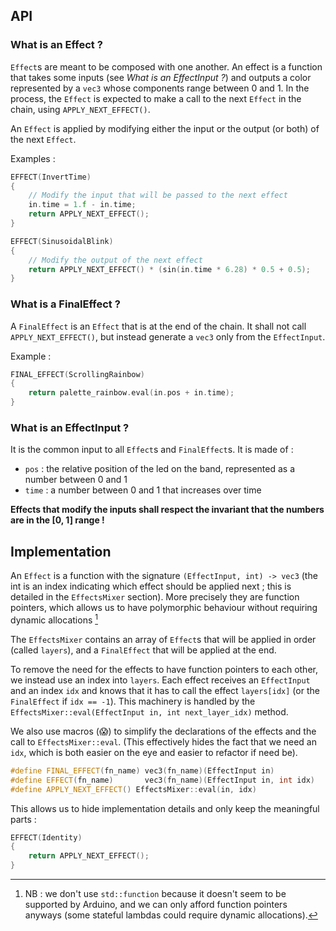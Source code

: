 ## API

### What is an Effect ?

`Effect`s are meant to be composed with one another. An effect is a function that takes some inputs (see *What is an EffectInput ?*) and outputs a color represented by a `vec3` whose components range between 0 and 1. In the process, the `Effect` is expected to make a call to the next `Effect` in the chain, using `APPLY_NEXT_EFFECT()`.

An `Effect` is applied by modifying either the input or the output (or both) of the next `Effect`.

Examples : 

```cpp
EFFECT(InvertTime)
{
    // Modify the input that will be passed to the next effect
    in.time = 1.f - in.time;
    return APPLY_NEXT_EFFECT();
}
```

```cpp
EFFECT(SinusoidalBlink)
{
    // Modify the output of the next effect
    return APPLY_NEXT_EFFECT() * (sin(in.time * 6.28) * 0.5 + 0.5);
}
```

### What is a FinalEffect ?

A `FinalEffect` is an `Effect` that is at the end of the chain. It shall not call `APPLY_NEXT_EFFECT()`, but instead generate a `vec3` only from the `EffectInput`.

Example : 

```cpp
FINAL_EFFECT(ScrollingRainbow)
{
    return palette_rainbow.eval(in.pos + in.time);
}
```

### What is an EffectInput ?

It is the common input to all `Effect`s and `FinalEffect`s. It is made of :
- `pos` : the relative position of the led on the band, represented as a number between 0 and 1
- `time` : a number between 0 and 1 that increases over time

**Effects that modify the inputs shall respect the invariant that the numbers are in the [0, 1] range !**

## Implementation

An `Effect` is a function with the signature `(EffectInput, int) -> vec3` (the int is an index indicating which effect should be applied next ; this is detailed in the `EffectsMixer` section). More precisely they are function pointers, which allows us to have polymorphic behaviour without requiring dynamic allocations [^1]

[^1]: NB : we don't use `std::function` because it doesn't seem to be supported by Arduino, and we can only afford function pointers anyways (some stateful lambdas could require dynamic allocations).

The `EffectsMixer` contains an array of `Effect`s  that will be applied in order (called `layers`), and a `FinalEffect` that will be applied at the end.

To remove the need for the effects to have function pointers to each other, we instead use an index into `layers`. Each effect receives an `EffectInput` and an index `idx` and knows that it has to call the effect `layers[idx]` (or the `FinalEffect` if `idx == -1`). This machinery is handled by the `EffectsMixer::eval(EffectInput in, int next_layer_idx)` method.

We also use macros (😱) to simplify the declarations of the effects and the call to `EffectsMixer::eval`. (This effectively hides the fact that we need an `idx`, which is both easier on the eye and easier to refactor if need be).

```cpp
#define FINAL_EFFECT(fn_name) vec3(fn_name)(EffectInput in)
#define EFFECT(fn_name)       vec3(fn_name)(EffectInput in, int idx)
#define APPLY_NEXT_EFFECT() EffectsMixer::eval(in, idx)
```

This allows us to hide implementation details and only keep the meaningful parts :
```cpp
EFFECT(Identity)
{
    return APPLY_NEXT_EFFECT();
}
```